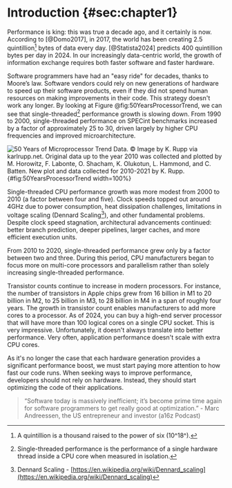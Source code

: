 # Introduction {#sec:chapter1}

Performance is king: this was true a decade ago, and it certainly is now. According to [@Domo2017], in 2017, the world has been creating 2.5 quintillion[^1] bytes of data every day. [@Statista2024] predicts 400 quintillion bytes per day in 2024. In our increasingly data-centric world, the growth of information exchange requires both faster software and faster hardware.

Software programmers have had an "easy ride" for decades, thanks to Moore’s law. Software vendors could rely on new generations of hardware to speed up their software products, even if they did not spend human resources on making improvements in their code. This strategy doesn't work any longer. By looking at Figure @fig:50YearsProcessorTrend, we can see that single-threaded[^2] performance growth is slowing down. From 1990 to 2000, single-threaded performance on SPECint benchmarks increased by a factor of approximately 25 to 30, driven largely by higher CPU frequencies and improved microarchitecture.

![50 Years of Microprocessor Trend Data. *© Image by K. Rupp via karlrupp.net*. Original data up to the year 2010 was collected and plotted by M. Horowitz, F. Labonte, O. Shacham, K. Olukotun, L. Hammond, and C. Batten. New plot and data collected for 2010-2021 by K. Rupp.](../../img/intro/50-years-processor-trend.png){#fig:50YearsProcessorTrend width=100%}

Single-threaded CPU performance growth was more modest from 2000 to 2010 (a factor between four and five). Clock speeds topped out around 4GHz due to power consumption, heat dissipation challenges, limitations in voltage scaling (Dennard Scaling[^3]), and other fundamental problems. Despite clock speed stagnation, architectural advancements continued: better branch prediction, deeper pipelines, larger caches, and more efficient execution units.

From 2010 to 2020, single-threaded performance grew only by a factor between two and three. During this period, CPU manufacturers began to focus more on multi-core processors and parallelism rather than solely increasing single-threaded performance.

Transistor counts continue to increase in modern processors. For instance, the number of transistors in Apple chips grew from 16 billion in M1 to 20 billion in M2, to 25 billion in M3, to 28 billion in M4 in a span of roughly four years. The growth in transistor count enables manufacturers to add more cores to a processor. As of 2024, you can buy a high-end server processor that will have more than 100 logical cores on a single CPU socket. This is very impressive. Unfortunately, it doesn't always translate into better performance. Very often, application performance doesn't scale with extra CPU cores.

As it's no longer the case that each hardware generation provides a significant performance boost, we must start paying more attention to how fast our code runs. When seeking ways to improve performance, developers should not rely on hardware. Instead, they should start optimizing the code of their applications.

> “Software today is massively inefficient; it’s become prime time again for software programmers to get really good at optimization.” - Marc Andreessen, the US entrepreneur and investor (a16z Podcast)

[^1]: A quintillion is a thousand raised to the power of six (10^18^).
[^2]: Single-threaded performance is the performance of a single hardware thread inside a CPU core when measured in isolation.
[^3]: Dennard Scaling - [https://en.wikipedia.org/wiki/Dennard_scaling](https://en.wikipedia.org/wiki/Dennard_scaling)
